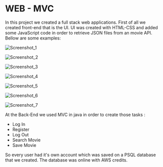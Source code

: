 # WEB - MVC

In this project we created a full stack web applications. First of all we created front-end that is the UI. UI was created with HTML-CSS and added some JavaScript code in order to retrieve JSON files from an movie API. Bellow are some examples:

![Screenshot_1](https://github.com/roni3840/Projects/blob/master/Web(HTML-CSS-Javascript-MVC)/VideoClub/img/Screenshot_1.png)

![Screenshot_2](https://github.com/roni3840/Projects/blob/master/Web(HTML-CSS-Javascript-MVC)/VideoClub/img/Screenshot_2.png)

![Screenshot_3](https://github.com/roni3840/Projects/blob/master/Web(HTML-CSS-Javascript-MVC)/VideoClub/img/Screenshot_3.png)

![Screenshot_4](https://github.com/roni3840/Projects/blob/master/Web(HTML-CSS-Javascript-MVC)/VideoClub/img/Screenshot_4.png)

![Screenshot_5](https://github.com/roni3840/Projects/blob/master/Web(HTML-CSS-Javascript-MVC)/VideoClub/img/Screenshot_5.png)

![Screenshot_6](https://github.com/roni3840/Projects/blob/master/Web(HTML-CSS-Javascript-MVC)/VideoClub/img/Screenshot_6.png)

![Screenshot_7](https://github.com/roni3840/Projects/blob/master/Web(HTML-CSS-Javascript-MVC)/VideoClub/img/Screenshot_7.png)

At the Back-End we used MVC in java in order to create those tasks :

-  Log In
- Register
- Log Out
- Search Movie
- Save Movie 

So every user had it's own account which was saved on a PSQL database that we created. The database was online with AWS credits.
